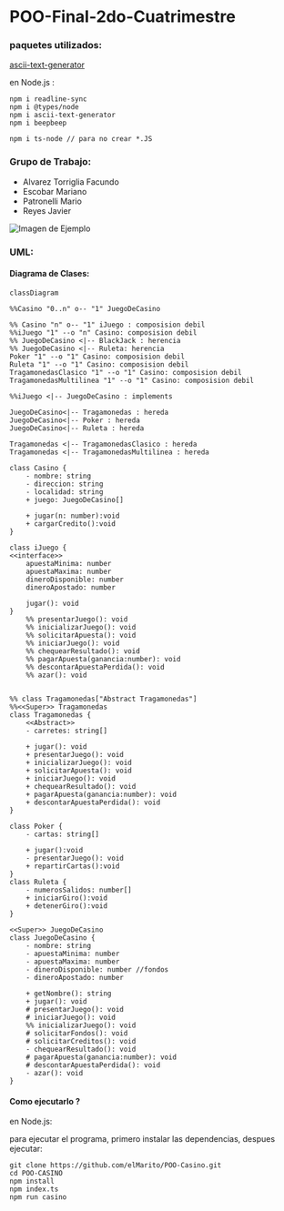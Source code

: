# POO-Final-2do-Cuatrimestre

### paquetes utilizados:
[ascii-text-generator](https://www.npmjs.com/package/ascii-text-generator)

en Node.js :
```shell
npm i readline-sync
npm i @types/node
npm i ascii-text-generator
npm i beepbeep

npm i ts-node // para no crear *.JS

```


### Grupo de Trabajo:
- Alvarez Torriglia Facundo
- Escobar Mariano
- Patronelli Mario
- Reyes Javier

![Imagen de Ejemplo](https://picsum.photos/id/0/5000/3333)

### UML:
#### Diagrama de Clases:
```mermaid
classDiagram

%%Casino "0..n" o-- "1" JuegoDeCasino

%% Casino "n" o-- "1" iJuego : composision debil
%%iJuego "1" --o "n" Casino: composision debil
%% JuegoDeCasino <|-- BlackJack : herencia
%% JuegoDeCasino <|-- Ruleta: herencia
Poker "1" --o "1" Casino: composision debil
Ruleta "1" --o "1" Casino: composision debil
TragamonedasClasico "1" --o "1" Casino: composision debil
TragamonedasMultilinea "1" --o "1" Casino: composision debil

%%iJuego <|-- JuegoDeCasino : implements

JuegoDeCasino<|-- Tragamonedas : hereda
JuegoDeCasino<|-- Poker : hereda
JuegoDeCasino<|-- Ruleta : hereda

Tragamonedas <|-- TragamonedasClasico : hereda
Tragamonedas <|-- TragamonedasMultilinea : hereda

class Casino {
    - nombre: string
    - direccion: string
    - localidad: string
    + juego: JuegoDeCasino[]

    + jugar(n: number):void
    + cargarCredito():void
}

class iJuego {
<<interface>> 
    apuestaMinima: number
    apuestaMaxima: number
    dineroDisponible: number
    dineroApostado: number

    jugar(): void
}
    %% presentarJuego(): void
    %% inicializarJuego(): void
    %% solicitarApuesta(): void
    %% iniciarJuego(): void
    %% chequearResultado(): void
    %% pagarApuesta(ganancia:number): void
    %% descontarApuestaPerdida(): void
    %% azar(): void


%% class Tragamonedas["Abstract Tragamonedas"]
%%<<Super>> Tragamonedas
class Tragamonedas {
    <<Abstract>>
    - carretes: string[]

    + jugar(): void
    + presentarJuego(): void
    + inicializarJuego(): void
    + solicitarApuesta(): void
    + iniciarJuego(): void
    + chequearResultado(): void
    + pagarApuesta(ganancia:number): void
    + descontarApuestaPerdida(): void
}

class Poker {
    - cartas: string[]

    + jugar():void
    - presentarJuego(): void
    + repartirCartas():void
}
class Ruleta {
    - numerosSalidos: number[]
    + iniciarGiro():void
    + detenerGiro():void
}

<<Super>> JuegoDeCasino
class JuegoDeCasino {
    - nombre: string
    - apuestaMinima: number
    - apuestaMaxima: number
    - dineroDisponible: number //fondos
    - dineroApostado: number

    + getNombre(): string
    + jugar(): void
    # presentarJuego(): void
    # iniciarJuego(): void
    %% inicializarJuego(): void
    # solicitarFondos(): void
    # solicitarCreditos(): void
    - chequearResultado(): void
    # pagarApuesta(ganancia:number): void
    # descontarApuestaPerdida(): void
    - azar(): void
}
```

#### Como ejecutarlo ?
en Node.js:

para ejecutar el programa, primero instalar las dependencias, despues ejecutar:
```shell
git clone https://github.com/elMarito/POO-Casino.git
cd POO-CASINO
npm install
npm index.ts
npm run casino

```